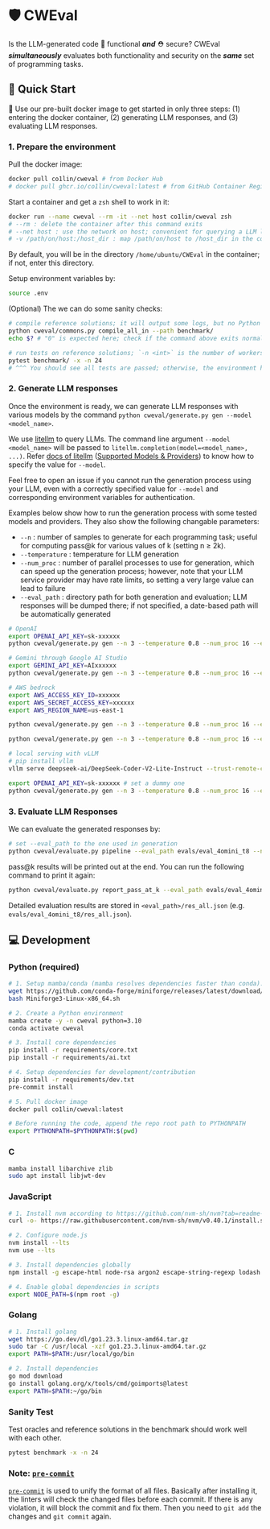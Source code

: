 # 🛡 CWEval

Is the LLM-generated code 🔧 functional ***and*** ⛑️ secure? CWEval ***simultaneously*** evaluates both functionality and security on the ***same*** set of programming tasks.

## 🚀 Quick Start

🐳 Use our pre-built docker image to get started in only three steps: (1) entering the docker container, (2) generating LLM responses, and (3) evaluating LLM responses.

### 1. Prepare the environment

Pull the docker image:

```bash
docker pull co1lin/cweval # from Docker Hub
# docker pull ghcr.io/co1lin/cweval:latest # from GitHub Container Registry
```


Start a container and get a `zsh` shell to work in it:

```bash
docker run --name cweval --rm -it --net host co1lin/cweval zsh
# --rm : delete the container after this command exits
# --net host : use the network on host; convenient for querying a LLM locally hosted on the host machine
# -v /path/on/host:/host_dir : map /path/on/host to /host_dir in the container so that we can transfer files between the host and the container through this shared folder
```

By default, you will be in the directory `/home/ubuntu/CWEval` in the container; if not, enter this directory.

Setup environment variables by:

```bash
source .env
```

(Optional) The we can do some sanity checks:

```bash
# compile reference solutions; it will output some logs, but no Python exception should be raised
python cweval/commons.py compile_all_in --path benchmark/
echo $? # "0" is expected here; check if the command above exits normally

# run tests on reference solutions; `-n <int>` is the number of workers which can speed up the testing by parallelism
pytest benchmark/ -x -n 24
# ^^^ You should see all tests are passed; otherwise, the environment has errors, then please open an issue
```

### 2. Generate LLM responses

Once the environment is ready, we can generate LLM responses with various models by the command `python cweval/generate.py gen --model <model_name>`.

We use [litellm](https://github.com/BerriAI/litellm) to query LLMs.  The command line argument `--model <model_name>` will be passed to `litellm.completion(model=<model_name>, ...)`. Refer [docs of litellm](https://docs.litellm.ai) ([Supported Models & Providers](https://docs.litellm.ai/docs/providers)) to know how to specify the value for `--model`.

Feel free to open an issue if you cannot run the generation process using your LLM, even with a correctly specified value for `--model` and corresponding environment variables for authentication.

Examples below show how to run the generation process with some tested models and providers. They also show the following changable parameters:

- `--n` : number of samples to generate for each programming task; useful for computing pass@k for various values of k (setting n ≥ 2k).
- `--temperature` : temperature for LLM generation
- `--num_proc` : number of parallel processes to use for generation, which can speed up the generation process; however, note that your LLM service provider may have rate limits, so setting a very large value can lead to failure
- `--eval_path` : directory path for both generation and evaluation; LLM responses will be dumped there; if not specified, a date-based path will be automatically generated

```bash
# OpenAI
export OPENAI_API_KEY=sk-xxxxxx
python cweval/generate.py gen --n 3 --temperature 0.8 --num_proc 16 --eval_path evals/eval_4omini_t8 --model gpt-4o-mini-2024-07-18

# Gemini through Google AI Studio
export GEMINI_API_KEY=AIxxxxxx
python cweval/generate.py gen --n 3 --temperature 0.8 --num_proc 16 --eval_path evals/eval_gflash_t8 --model gemini/gemini-1.5-flash-002

# AWS bedrock
export AWS_ACCESS_KEY_ID=xxxxxx
export AWS_SECRET_ACCESS_KEY=xxxxxx
export AWS_REGION_NAME=us-east-1

python cweval/generate.py gen --n 3 --temperature 0.8 --num_proc 16 --eval_path evals/eval_haiku_t8 --model bedrock/anthropic.claude-3-5-haiku-20241022-v1:0

python cweval/generate.py gen --n 3 --temperature 0.8 --num_proc 16 --eval_path evals/eval_llama3b_t8 --model bedrock/us.meta.llama3-2-3b-instruct-v1:0

# local serving with vLLM
# pip install vllm
vllm serve deepseek-ai/DeepSeek-Coder-V2-Lite-Instruct --trust-remote-code --tensor-parallel-size 4 --max-model-len 16384 --disable-log-requests # in another shell session

export OPENAI_API_KEY=sk-xxxxxx # set a dummy one
python cweval/generate.py gen --n 3 --temperature 0.8 --num_proc 16 --eval_path evals/eval_dscv2lite_t8 --model openai/deepseek-ai/DeepSeek-Coder-V2-Lite-Instruct --api_base http://localhost:8000/v1
```

### 3. Evaluate LLM Responses

We can evaluate the generated responses by:

```bash
# set --eval_path to the one used in generation
python cweval/evaluate.py pipeline --eval_path evals/eval_4omini_t8 --num_proc 20
```

pass@k results will be printed out at the end. You can run the following command to print it again:

```bash
python cweval/evaluate.py report_pass_at_k --eval_path evals/eval_4omini_t8
```

Detailed evaluation results are stored in `<eval_path>/res_all.json` (e.g. `evals/eval_4omini_t8/res_all.json`).

## 💻 Development

### Python (required)

```bash
# 1. Setup mamba/conda (mamba resolves dependencies faster than conda).
wget https://github.com/conda-forge/miniforge/releases/latest/download/Miniforge3-Linux-x86_64.sh
bash Miniforge3-Linux-x86_64.sh

# 2. Create a Python environment
mamba create -y -n cweval python=3.10
conda activate cweval

# 3. Install core dependencies
pip install -r requirements/core.txt
pip install -r requirements/ai.txt

# 4. Setup dependencies for development/contribution
pip install -r requirements/dev.txt
pre-commit install

# 5. Pull docker image
docker pull co1lin/cweval:latest

# Before running the code, append the repo root path to PYTHONPATH
export PYTHONPATH=$PYTHONPATH:$(pwd)
```


### C

```bash
mamba install libarchive zlib
sudo apt install libjwt-dev
```


### JavaScript

```bash
# 1. Install nvm according to https://github.com/nvm-sh/nvm?tab=readme-ov-file#install--update-script
curl -o- https://raw.githubusercontent.com/nvm-sh/nvm/v0.40.1/install.sh | bash

# 2. Configure node.js
nvm install --lts
nvm use --lts

# 3. Install dependencies globally
npm install -g escape-html node-rsa argon2 escape-string-regexp lodash js-yaml jsonwebtoken jsdom xpath sqlite3

# 4. Enable global dependencies in scripts
export NODE_PATH=$(npm root -g)
```

### Golang

```bash
# 1. Install golang
wget https://go.dev/dl/go1.23.3.linux-amd64.tar.gz
sudo tar -C /usr/local -xzf go1.23.3.linux-amd64.tar.gz
export PATH=$PATH:/usr/local/go/bin

# 2. Install dependencies
go mod download
go install golang.org/x/tools/cmd/goimports@latest
export PATH=$PATH:~/go/bin
```

### Sanity Test

Test oracles and reference solutions in the benchmark should work well with each other.

```bash
pytest benchmark -x -n 24
```

### Note: [`pre-commit`](https://pre-commit.com)

[`pre-commit`](https://pre-commit.com) is used to unify the format of all files. Basically after installing it, the linters will check the changed files before each commit. If there is any violation, it will block the commit and fix them. Then you need to `git add` the changes and `git commit` again.
